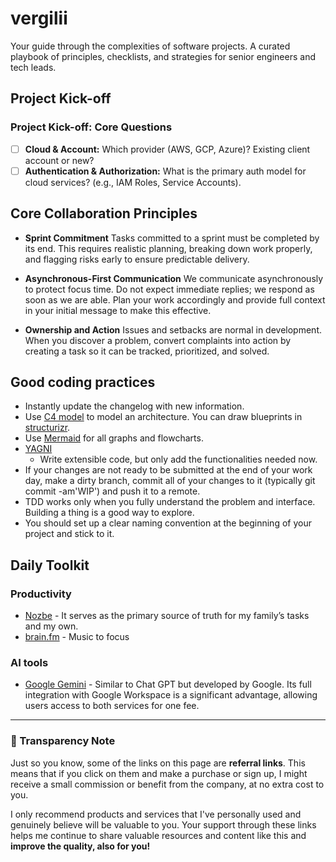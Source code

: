 # vergilii
Your guide through the complexities of software projects. A curated playbook of principles, checklists, and strategies for senior engineers and tech leads.

## Project Kick-off

### Project Kick-off: Core Questions

* [ ] **Cloud & Account:** Which provider (AWS, GCP, Azure)? Existing client account or new?
* [ ] **Authentication & Authorization:** What is the primary auth model for cloud services? (e.g., IAM Roles, Service Accounts).

## Core Collaboration Principles

* **Sprint Commitment**
    Tasks committed to a sprint must be completed by its end. This requires realistic planning, breaking down work properly, and flagging risks early to ensure predictable delivery.

* **Asynchronous-First Communication**
    We communicate asynchronously to protect focus time. Do not expect immediate replies; we respond as soon as we are able. Plan your work accordingly and provide full context in your initial message to make this effective.

* **Ownership and Action**
    Issues and setbacks are normal in development. When you discover a problem, convert complaints into action by creating a task so it can be tracked, prioritized, and solved.

## Good coding practices

* Instantly update the changelog with new information.
* Use [C4 model](https://c4model.com/) to model an architecture. You can draw blueprints in [structurizr](https://structurizr.com/).
* Use [Mermaid](https://mermaid.js.org/) for all graphs and flowcharts.
* [YAGNI](https://en.wikipedia.org/wiki/You_aren%27t_gonna_need_it)
  * Write extensible code, but only add the functionalities needed now.
* If your changes are not ready to be submitted at the end of your work day, make a dirty branch, commit all of your changes to it (typically git commit -am'WIP') and push it to a remote.
* TDD works only when you fully understand the problem and interface. Building a thing is a good way to explore.
* You should set up a clear naming convention at the beginning of your project and stick to it. 

## Daily Toolkit

### Productivity

* [Nozbe](https://get.nozbe.com/przemyslawsagalo3) - It serves as the primary source of truth for my family’s tasks and my own.
* [brain.fm](brain.fm/invite/19r6Zjg9rx) - Music to focus

### AI tools
* [Google Gemini](g.co/g1referral/DVG30VZB) - Similar to Chat GPT but developed by Google. Its full integration with Google Workspace is a significant advantage, allowing users access to both services for one fee.

---

### 🤝 Transparency Note

Just so you know, some of the links on this page are **referral links**. This means that if you click on them and make a purchase or sign up, I might receive a small commission or benefit from the company, at no extra cost to you.

I only recommend products and services that I've personally used and genuinely believe will be valuable to you. Your support through these links helps me continue to share valuable resources and content like this and **improve the quality, also for you!**
